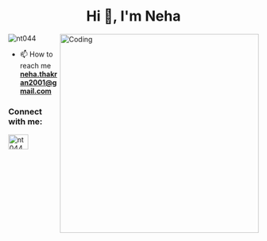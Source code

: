 <h1 align="center">Hi 👋, I'm Neha</h1>
<img align="right" alt="Coding" width="400" src="https://i.pinimg.com/originals/17/07/46/17074670b1d2d663fe3521a03f40c37c.gif">
<p align="left"> <img src="https://komarev.com/ghpvc/?username=nt044&label=Profile%20views&color=0e75b6&style=flat" alt="nt044" /> </p>

- 📫 How to reach me **neha.thakran2001@gmail.com**

<h3 align="left">Connect with me:</h3>
<p align="left">
<a href="https://linkedin.com/in/nt044" target="blank"><img align="center" src="https://raw.githubusercontent.com/rahuldkjain/github-profile-readme-generator/master/src/images/icons/Social/linked-in-alt.svg" alt="nt044" height="30" width="40" /></a>
</p>
